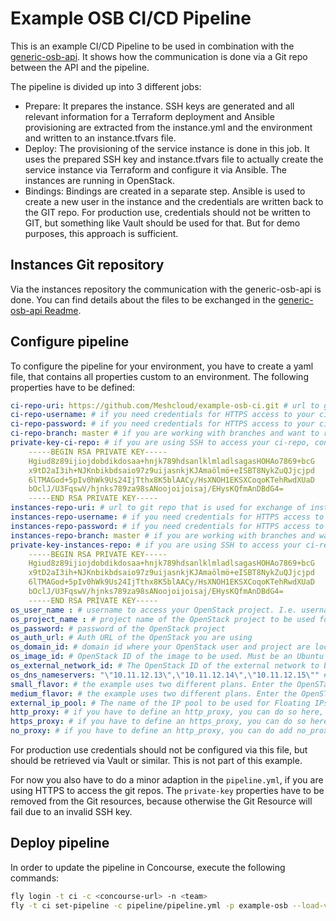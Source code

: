 # Example OSB CI/CD Pipeline
This is an example CI/CD Pipeline to be used in combination with the [generic-osb-api](https://github.com/Meshcloud/generic-osb-api). It shows
how the communication is done via a Git repo between the API and the pipeline.

The pipeline is divided up into 3 different jobs:

- Prepare: It prepares the instance. SSH keys are generated and all relevant information for a Terraform deployment and Ansible provisioning are extracted from the instance.yml and the environment and written to an instance.tfvars file.
- Deploy: The provisioning of the service instance is done in this job. It uses the prepared SSH key and instance.tfvars file to actually create the service instance via Terraform and configure it via Ansible. The instances are running in OpenStack.
- Bindings: Bindings are created in a separate step. Ansible is used to create a new user in the instance and the credentials are written back to the GIT repo. For production use, credentials should not be written to GIT, but something like Vault should be used for that. But for demo purposes, this approach is sufficient.

## Instances Git repository
Via the instances repository the communication with the generic-osb-api is done. You can find details about the files to be exchanged in the [generic-osb-api Readme](https://github.com/Meshcloud/generic-osb-api).

## Configure pipeline
To configure the pipeline for your environment, you have to create a yaml file, that contains all properties custom to an environment. The following properties have to be defined:

```yaml
ci-repo-uri: https://github.com/Meshcloud/example-osb-ci.git # url to git repo that contains the tasks and scripts for the pipeline.
ci-repo-username: # if you need credentials for HTTPS access to your ci-repo, configure the username here
ci-repo-password: # if you need credentials for HTTPS access to your ci-repo, configure the password here
ci-repo-branch: master # if you are working with branches and want to run the pipeline on another branch, you can configure it here
private-key-ci-repo: # if you are using SSH to access your ci-repo, configure your key here, i.e. like this:
    -----BEGIN RSA PRIVATE KEY-----
    Hgiud8z89ijiojdobdikdosaa+hnjk789hdsanlklmladlsagasHOHAo7869+bcG
    x9tD2aI3ih+NJKnbikbdsaio97z9uijasnkjKJAmaölmö+eISBT8NykZuQJjcjpd
    6lTMAGod+5pIv0hWk9Us24IjTthx8K5blAACy/HsXNOH1EKSXCoqoKTehRwdXUaD
    bOclJ/U3FqswV/hjnks789za98sANoojoijoisaj/EHysKQfmAnDBdG4=
    -----END RSA PRIVATE KEY-----
instances-repo-uri: # url to git repo that is used for exchange of instance information with the generic-osb-api
instances-repo-username: # if you need credentials for HTTPS access to your instances-repo, configure the username here
instances-repo-password: # if you need credentials for HTTPS access to your instances-repo, configure the password here
instances-repo-branch: master # if you are working with branches and want to use another branch, you can configure it here
private-key-instances-repo: # if you are using SSH to access your ci-repo, configure your key here, i.e. like this:
    -----BEGIN RSA PRIVATE KEY-----
    Hgiud8z89ijiojdobdikdosaa+hnjk789hdsanlklmladlsagasHOHAo7869+bcG
    x9tD2aI3ih+NJKnbikbdsaio97z9uijasnkjKJAmaölmö+eISBT8NykZuQJjcjpd
    6lTMAGod+5pIv0hWk9Us24IjTthx8K5blAACy/HsXNOH1EKSXCoqoKTehRwdXUaD
    bOclJ/U3FqswV/hjnks789za98sANoojoijoisaj/EHysKQfmAnDBdG4=
    -----END RSA PRIVATE KEY-----
os_user_name : # username to access your OpenStack project. I.e. username of a service user in meshcloud.
os_project_name : # project name of the OpenStack project to be used for provisioning the actual instances
os_password: # password of the OpenStack project
os_auth_url: # Auth URL of the OpenStack you are using
os_domain_id: # domain id where your OpenStack user and project are located in.
os_image_id: # OpenStack ID of the image to be used. Must be an Ubuntu Xenial image.
os_external_network_id: # The OpenStack ID of the external network to be used for getting internet or corporation-wide access to the created instances
os_dns_nameservers: "\"10.11.12.13\",\"10.11.12.14\",\"10.11.12.15\"" # can be a comma-separated list of nameservers to be used. It must use escaped quotation marks, because it is later on used in an array of strings.
small_flavor: # the example uses two different plans. Enter the OpenSTack ID of the flavor to be used for small instances
medium_flavor: # the example uses two different plans. Enter the OpenSTack ID of the flavor to be used for medium instances
external_ip_pool: # The name of the IP pool to be used for Floating IPs. I.e. "public00" at Meshcloud.
http_proxy: # if you have to define an http_proxy, you can do so here, otherwise leave it blank.
https_proxy: # if you have to define an https_proxy, you can do so here, otherwise leave it blank.
no_proxy: # if you have to define an http_proxy, you can do add no_proxy hosts here, otherwise leave it blank.
```

For production use credentials should not be configured via this file, but should be retrieved via Vault or similar. This is not part of this example.

For now you also have to do a minor adaption in the `pipeline.yml`, if you are using HTTPS to access the git repos. The `private-key` properties
have to be removed from the Git resources, because otherwise the Git Resource will fail due to an invalid SSH key.

## Deploy pipeline
In order to update the pipeline in Concourse, execute the following commands:

```bash
fly login -t ci -c <concourse-url> -n <team>
fly -t ci set-pipeline -c pipeline/pipeline.yml -p example-osb --load-vars-from pipeline/configs.yml
```